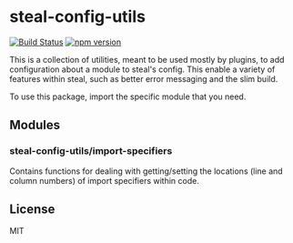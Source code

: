 # steal-config-utils

[![Build Status](https://travis-ci.org/donejs/steal-config-utils.svg?branch=master)](https://travis-ci.org/donejs/steal-config-utils)
[![npm version](https://badge.fury.io/js/steal-config-utils.svg)](http://badge.fury.io/js/steal-config-utils)

This is a collection of utilities, meant to be used mostly by plugins, to add configuration about a module to steal's config. This enable a variety of features within steal, such as better error messaging and the slim build.

To use this package, import the specific module that you need.

## Modules

### steal-config-utils/import-specifiers

Contains functions for dealing with getting/setting the locations (line and column numbers) of import specifiers within code.

## License

MIT
